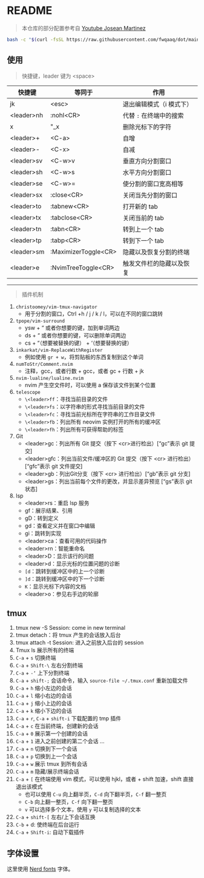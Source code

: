 # README

> 本仓库的部分配置参考自 [Youtube Josean Martinez](https://www.youtube.com/watch?v=vdn_pKJUda8&t=3228s)

```bash
bash -c "$(curl -fsSL https://raw.githubusercontent.com/fwqaaq/dot/main/install.sh)"
```

## 使用

> 快捷键，leader 键为 \<space>

| 快捷键      | 等同于         | 作用                     |
| ----------- | -------------- | ------------------------ |
| jk          | \<esc>         | 退出编辑模式（i 模式下） |
| \<leader>nh | :nohl\<CR>     | 代替 `:` 在终端中的搜索  |
| x           | "\_x           | 删除光标下的字符         |
| \<leader>+  | \<C-a>         | 自增                     |
| \<leader>-  | \<C-x>         | 自减                     |
| \<leader>sv | \<C-w>v        | 垂直方向分割窗口         |
| \<leader>sh | \<C-w>s        | 水平方向分割窗口         |
| \<leader>se | \<C-w>=        | 使分割的窗口宽高相等     |
| \<leader>sx | :close\<CR>    | 关闭当先分割的窗口       |
| \<leader>to | :tabnew\<CR>   | 打开新的 tab             |
| \<leader>tx | :tabclose\<CR> | 关闭当前的 tab           |
| \<leader>tn | :tabn\<CR>     | 转到上一个 tab           |
| \<leader>tp | :tabp\<CR>     | 转到下一个 tab           |
| \<leader>sm | :MaximizerToggle\<CR> | 隐藏以及恢复分割的终端 |
| \<leader>e | :NvimTreeToggle\<CR> | 触发文件栏的隐藏以及恢复 |

---

> 插件机制

1. `christoomey/vim-tmux-navigator`
    * 用于分割的窗口，Ctrl +h / j / k / l，可以在不同的窗口跳转
2. `tpope/vim-surround`
    * ysw + “ 或者你想要的键，加到单词两边
    * ds + “ 或者你想要的键，可以删除单词两边
    * cs + “（想要被替换的键） + ‘（想要替换的键）
3. `inkarkat/vim-ReplaceWithRegister`
    * 例如使用 `gr + w`，将剪贴板的东西复制到这个单词
4. `numToStr/Comment.nvim`
    * 注释，gcc，或者行数 + gcc，或者 gc + 行数 + jk
5. `nvim-lualine/lualine.nvim`
    * nvim 产生空文件时，可以使用 a 保存该文件到某个位置
6. `telescope`
    * `\<leader>ff`：寻找当前目录的文件
    * `\<leader>fs`：以字符串的形式寻找当前目录的文件
    * `\<leader>fc`：寻找当前光标所在字符串的工作目录文件
    * `\<leader>fb`：列出所有 neovim 实例打开的所有的缓冲区
    * `\<leader>fh`：列出所有可获得帮助的标签
7. Git
    * \<leader>gc：列出所有 Git 提交（按下 \<cr>进行检出）[“gc”表示 git 提交]
    * \<leader>gfc：列出当前文件/缓冲区的 Git 提交（按下 \<cr> 进行检出）[“gfc”表示 git 文件提交]
    * \<leader>gb：列出Git分支（按下 \<cr> 进行检出）[“gb”表示 git 分支]
    * \<leader>gs：列出当前每个文件的更改，并显示差异预览 [“gs”表示 git 状态]
8. lsp
   * \<leader>rs：重启 lsp 服务
   * gf：展示结果、引用
   * gD：转到定义
   * gd：查看定义并在窗口中编辑
   * gi：跳转到实现
   * \<leader>ca：查看可用的代码操作
   * \<leader>rn：智能重命名
   * \<leader>D：显示该行的问题
   * \<leader>d：显示光标的位置问题的诊断
   * `[d`：跳转到缓冲区中的上一个诊断
   * `]d`：跳转到缓冲区中的下一个诊断
   * `K`：显示光标下内容的文档
   * \<leader>o：参见右手边的轮廓

## tmux

1. tmux new -S Session: come in new terminal
2. tmux detach：将 tmux 产生的会话放入后台
3. tmux attach -t Session: 进入之前放入后台的 session
4. Tmux ls 展示所有的终端
5. `C-a` + `s` 切换终端
6. `C-a` + `Shift-\` 左右分割终端
7. `C-a` + `-‘` 上下分割终端
8. `C-a` + `shift-;` 会话命令，输入 `source-file ~/.tmux.conf` 重新加载文件
9. `C-a` + `h` 缩小左边的会话
10. `C-a` + `l` 缩小右边的会话
11. `C-a` + `j` 缩小上边的会话
12. `C-a` + `k` 缩小下边的会话
13. `C-a` + `r`, `C-a` + `shift-i` 下载配置的 tmp 插件
14. `C-a` + `c` 在当前终端，创建新的会话
15. `C-a` + `0` 展示第一个创建的会话
16. `C-a` + `1` 进入之前创建的第二个会话 …
17. `C-a` + `n` 切换到下一个会话
18. `C-a` + `p` 切换到上一个会话
19. `C-a` + `w` 展示 tmux 到所有会话
20. `C-a` + `m` 隐藏/展示终端会话
21. `C-a` + `[` 在终端使用 vim 模式，可以使用 hjkl，或者 + shift 加速，shift 直接退出该模式
    * 也可以使用 `C-u` 向上翻半页，`C-d` 向下翻半页，`C-f` 翻一整页
    * `C-b` 向上翻一整页，`C-f` 向下翻一整页
    * `v` 可以选择多个文本，使用 `y` 可以复制选择的文本
22. `C-a` + `shift-[` 左右/上下会话互换
23. `C-b` + d:  使终端在后台运行
24. `C-a` + `Shift-i`: 自动下载插件

## 字体设置

这里使用 [Nerd fonts](https://www.nerdfonts.com/font-downloads) 字体。


